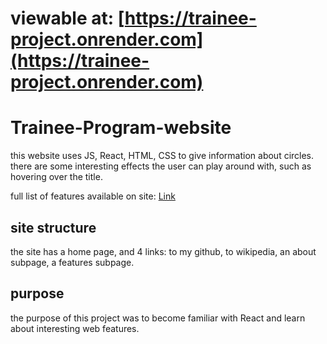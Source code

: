 # viewable at: [https://trainee-project.onrender.com](https://trainee-project.onrender.com)

# Trainee-Program-website

this website uses JS, React, HTML, CSS to give information about circles.
there are some interesting effects the user can play around with, such as hovering over the title.

full list of features available on site:  [Link](https://trainee-project.onrender.com)


## site structure
the site has a home page, and 4 links: to my github, to wikipedia, an about subpage, a features subpage.

## purpose
the purpose of this project was to become familiar with React and learn about interesting web features.
